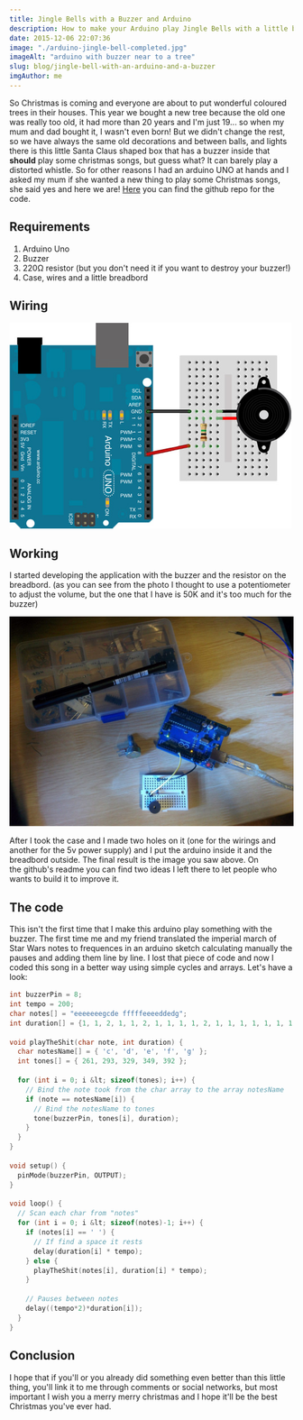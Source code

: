 ```yaml
---
title: Jingle Bells with a Buzzer and Arduino
description: How to make your Arduino play Jingle Bells with a little buzzer and a 220ohm resistor.
date: 2015-12-06 22:07:36
image: "./arduino-jingle-bell-completed.jpg"
imageAlt: "arduino with buzzer near to a tree"
slug: blog/jingle-bell-with-an-arduino-and-a-buzzer
imgAuthor: me
---
```


So Christmas is coming and everyone are about to put wonderful coloured trees in their houses. This year we bought a new tree because the old one was really too old, it had more than 20 years and I'm just 19... so when my mum and dad bought it, I wasn't even born! But we didn't change the rest, so we have always the same old decorations and between balls, and lights there is this little Santa Claus shaped box that has a buzzer inside that **should** play some christmas songs, but guess what? It can barely play a distorted whistle. So for other reasons I had an arduino UNO at hands and I asked my mum if she wanted a new thing to play some Christmas songs, she said yes and here we are!
[Here](http://github.com/giacomocerquone/arduino-jingle-bell) you can find the github repo for the code.

## Requirements

1.  Arduino Uno
2.  Buzzer
3.  220Ω resistor (but you don't need it if you want to destroy your buzzer!)
4.  Case, wires and a little breadbord

## Wiring

![arduino wiring](./Arduino-Jingle-Bell-wiring.jpg)

## Working

I started developing the application with the buzzer and the resistor on the breadbord. (as you can see from the photo I thought to use a potentiometer to adjust the volume, but the one that I have is 50K and it's too much for the buzzer)

![arduino wiring](./Arduino-wiring-photo.jpg)

After I took the case and I made two holes on it (one for the wirings and another for the 5v power supply) and I put the arduino inside it and the breadbord outside. The final result is the image you saw above. On the github's readme you can find two ideas I left there to let people who wants to build it to improve it.

## The code

This isn't the first time that I make this arduino play something with the buzzer. The first time me and my friend translated the imperial march of Star Wars notes to frequences in an arduino sketch calculating manually the pauses and adding them line by line. I lost that piece of code and now I coded this song in a better way using simple cycles and arrays. Let's have a look:

```c++
int buzzerPin = 8;
int tempo = 200;
char notes[] = "eeeeeeegcde fffffeeeeddedg";
int duration[] = {1, 1, 2, 1, 1, 2, 1, 1, 1, 1, 2, 1, 1, 1, 1, 1, 1, 1, 1, 1, 1, 1, 1, 1, 2, 2};

void playTheShit(char note, int duration) {
  char notesName[] = { 'c', 'd', 'e', 'f', 'g' };
  int tones[] = { 261, 293, 329, 349, 392 };

  for (int i = 0; i &lt; sizeof(tones); i++) {
    // Bind the note took from the char array to the array notesName
    if (note == notesName[i]) {
      // Bind the notesName to tones
      tone(buzzerPin, tones[i], duration);
    }
  }
}

void setup() {
  pinMode(buzzerPin, OUTPUT);
}

void loop() {
  // Scan each char from "notes"
  for (int i = 0; i &lt; sizeof(notes)-1; i++) {
    if (notes[i] == ' ') {
      // If find a space it rests
      delay(duration[i] * tempo);
    } else {
      playTheShit(notes[i], duration[i] * tempo);
    }

    // Pauses between notes
    delay((tempo*2)*duration[i]);
  }
}
```

## Conclusion

I hope that if you'll or you already did something even better than this little thing, you'll link it to me through comments or social networks, but most important I wish you a merry merry christmas and I hope it'll be the best Christmas you've ever had.
